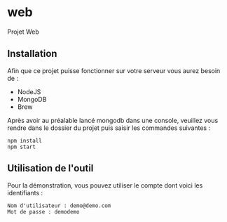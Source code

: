 # web
Projet Web



## Installation

Afin que ce projet puisse fonctionner sur votre serveur vous aurez besoin de :
- NodeJS
- MongoDB
- Brew 

Après avoir au préalable lancé mongodb dans une console, veuillez vous rendre dans le dossier du projet
puis saisir les commandes suivantes : 

	npm install
	npm start

## Utilisation de l'outil

Pour la démonstration, vous pouvez utiliser le compte dont voici les identifiants :

	Nom d'utilisateur : demo@demo.com
	Mot de passe : demodemo
